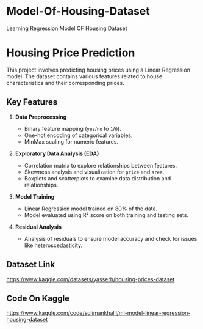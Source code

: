 # Model-Of-Housing-Dataset
Learning Regression Model OF Housing Dataset

# Housing Price Prediction

This project involves predicting housing prices using a Linear Regression model. The dataset contains various features related to house characteristics and their corresponding prices.

## Key Features

1. **Data Preprocessing**
   - Binary feature mapping (`yes`/`no` to `1`/`0`).
   - One-hot encoding of categorical variables.
   - MinMax scaling for numeric features.

2. **Exploratory Data Analysis (EDA)**
   - Correlation matrix to explore relationships between features.
   - Skewness analysis and visualization for `price` and `area`.
   - Boxplots and scatterplots to examine data distribution and relationships.

3. **Model Training**
   - Linear Regression model trained on 80% of the data.
   - Model evaluated using R² score on both training and testing sets.

4. **Residual Analysis**
   - Analysis of residuals to ensure model accuracy and check for issues like heteroscedasticity.


## Dataset Link
https://www.kaggle.com/datasets/yasserh/housing-prices-dataset
## Code On Kaggle
https://www.kaggle.com/code/solimankhalil/ml-model-linear-regression-housing-dataset





